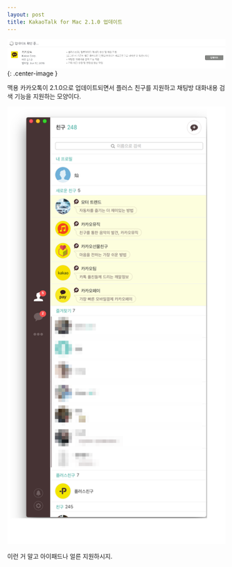 ```yaml
---
layout: post
title: KakaoTalk for Mac 2.1.0 업데이트
---
```


![업데이트 로그](/Resources/2016-06-17/kakaotalk_for_mac_210.png){: .center-image }

맥용 카카오톡이 2.1.0으로 업데이트되면서 플러스 친구를 지원하고 채팅방 대화내용 검색 기능을 지원하는 모양이다.

![플친 추가됨](/Resources/2016-06-17/kakaotalk_for_mac_plusfriends.png)

이런 거 말고 아이패드나 얼른 지원하시지.